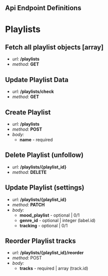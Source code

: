 ## Api Endpoint Definitions

# Playlists

## Fetch all playlist objects [array]

- *url:* **/playlists**
- *method:* **GET**

## Update Playlist Data

- *url:* **/playlists/check**
- *method:* **GET**

## Create Playlist

- *url:* **/playlists**
- *method:* **POST**
- *body:*
  - **name** - required

## Delete Playlist (unfollow)

- *url:* **/playlists/{playlist_id}**
- *method:* **DELETE**

## Update Playlist (settings)

- *url*: **/playlists/{playlist_id}**
- *method:* **PATCH**
- *body:*
  - **mood_playlist** - optional | 0/1
  - **genre_id** - optional | integer (label.id)
  - **tracking** - optional | 0/1

## Reorder Playlist tracks

- *url:* **/playlists/{playlist_id}/reorder**
- *method:* POST
- *body:*
  - **tracks** - required | array (track.id)

